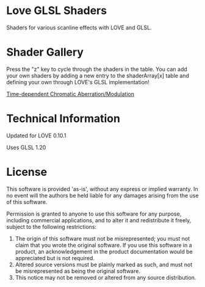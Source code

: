 # Love GLSL Shaders

Shaders for various scanline effects with LOVE and GLSL.

# Shader Gallery

Press the "z" key to cycle through the shaders in the table. You can add your own shaders by adding a new entry to the shaderArray[x] table and defining your own through LOVE's GLSL implementation!

[Time-dependent Chromatic Aberration/Modulation](http://i.imgur.com/DgwZ4oE.gifv)

# Technical Information

Updated for LOVE 0.10.1

Uses GLSL 1.20

# License

This software is provided 'as-is', without any express or implied
warranty. In no event will the authors be held liable for any damages
arising from the use of this software.

Permission is granted to anyone to use this software for any purpose,
including commercial applications, and to alter it and redistribute it
freely, subject to the following restrictions:

1. The origin of this software must not be misrepresented; you must not
   claim that you wrote the original software. If you use this software
   in a product, an acknowledgement in the product documentation would be
   appreciated but is not required.
2. Altered source versions must be plainly marked as such, and must not be
   misrepresented as being the original software.
3. This notice may not be removed or altered from any source distribution.
